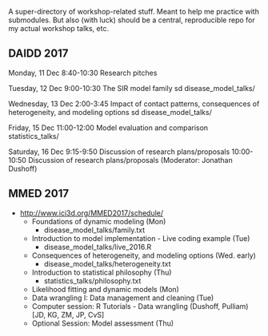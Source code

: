
A super-directory of workshop-related stuff. Meant to help me practice with submodules. But also (with luck) should be a central, reproducible repo for my actual workshop talks, etc.

## DAIDD 2017

Monday, 11 Dec
	8:40-10:30 Research pitches

Tuesday, 12 Dec
	9:00-10:30 The SIR model family 
	sd disease_model_talks/

Wednesday, 13 Dec
	2:00-3:45 Impact of contact patterns, consequences of heterogeneity, and modeling options
	sd disease_model_talks/

Friday, 15 Dec
	11:00-12:00 Model evaluation and comparison
	statistics_talks/

Saturday, 16 Dec
	9:15-9:50 Discussion of research plans/proposals
	10:00-10:50 Discussion of research plans/proposals (Moderator: Jonathan Dushoff)

## MMED 2017

* http://www.ici3d.org/MMED2017/schedule/
	* Foundations of dynamic modeling (Mon)
		* disease_model_talks/family.txt
	* Introduction to model implementation  - Live coding example (Tue)
		* disease_model_talks/live_2016.R
	* Consequences of heterogeneity, and modeling options  (Wed. early)
		* disease_model_talks/heterogeneity.txt
	* Introduction to statistical philosophy (Thu)
		* statistics_talks/philosophy.txt
	* Likelihood fitting and dynamic models (Mon)
	* Data wrangling I: Data management and cleaning  (Tue)
	* Computer session: R Tutorials - Data wrangling (Dushoff, Pulliam) [JD, KG, ZM, JP, CvS]
	* Optional Session: Model assessment  (Thu)

